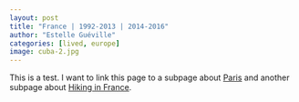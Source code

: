 ```yaml
---
layout: post
title: "France | 1992-2013 | 2014-2016"
author: "Estelle Guéville"
categories: [lived, europe]
image: cuba-2.jpg
---
```


This is a test. I want to link this page to a subpage about [Paris](/paris) and another subpage about [Hiking in France](/hikinginfrance).